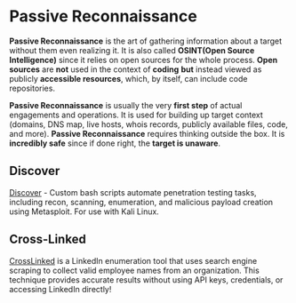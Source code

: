 # Passive Reconnaissance

**Passive Reconnaissance** is the art of gathering information about a target without them even realizing it. It is also called **OSINT(Open Source Intelligence)** since it relies on open sources for the whole process. **Open sources** are **not** used in the context of **coding** **but** instead viewed as publicly **accessible resources**, which, by itself, can include code repositories.

**Passive Reconnaissance** is usually the very **first step** of actual engagements and operations. It is used for building up target context (domains, DNS map, live hosts, whois records, publicly available files, code, and more). **Passive Reconnaissance** requires thinking outside the box. It is **incredibly safe** since if done right, the **target is unaware**.

## Discover

[Discover](https://github.com/leebaird/discover) - Custom bash scripts automate penetration testing tasks, including recon, scanning, enumeration, and malicious payload creation using Metasploit. For use with Kali Linux.


## Cross-Linked

[CrossLinked](https://github.com/m8sec/CrossLinked) is a LinkedIn enumeration tool that uses search engine scraping to collect valid employee names from an organization. This technique provides accurate results without using API keys, credentials, or accessing LinkedIn directly!
